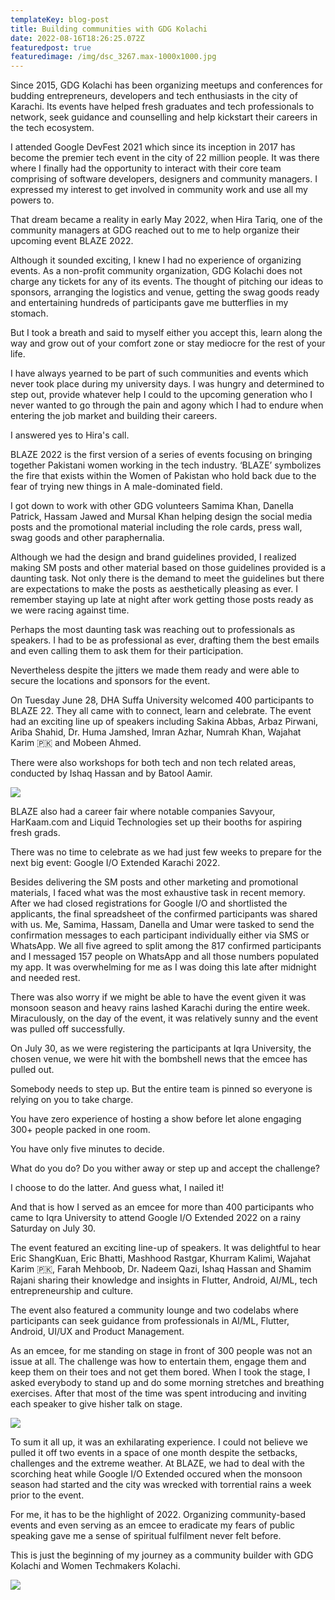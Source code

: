 ```yaml
---
templateKey: blog-post
title: Building communities with GDG Kolachi
date: 2022-08-16T18:26:25.072Z
featuredpost: true
featuredimage: /img/dsc_3267.max-1000x1000.jpg
---
```

Since 2015, [](https://www.linkedin.com/company/gdgkolachi/)GDG Kolachi has been organizing meetups and conferences for budding entrepreneurs, developers and tech enthusiasts in the city of Karachi. Its events have helped fresh graduates and tech professionals to network, seek guidance and counselling and help kickstart their careers in the tech ecosystem.

I attended Google DevFest 2021 which since its inception in 2017 has become the premier tech event in the city of 22 million people. It was there where I finally had the opportunity to interact with their core team comprising of software developers, designers and community managers. I expressed my interest to get involved in community work and use all my powers to.

That dream became a reality in early May 2022, when Hira Tariq, one of the community managers at GDG reached out to me to help organize their upcoming event BLAZE 2022.

Although it sounded exciting, I knew I had no experience of organizing events. As a non-profit community organization, GDG Kolachi does not charge any tickets for any of its events. The thought of pitching our ideas to sponsors, arranging the logistics and venue, getting the swag goods ready and entertaining hundreds of participants gave me butterflies in my stomach.

But I took a breath and said to myself either you accept this, learn along the way and grow out of your comfort zone or stay mediocre for the rest of your life.

I have always yearned to be part of such communities and events which never took place during my university days. I was hungry and determined to step out, provide whatever help I could to the upcoming generation who I never wanted to go through the pain and agony which I had to endure when entering the job market and building their careers. 

I answered yes to Hira's call. 

BLAZE 2022 is the first version of a series of events focusing on bringing together Pakistani women working in the tech industry. ‘BLAZE’ symbolizes the fire that exists within the Women of Pakistan who hold back due to the fear of trying new things in A male-dominated field.

I got down to work with other GDG volunteers Samima Khan, Danella Patrick, Hassam Jawed and Mursal Khan helping design the social media posts and the promotional material including the role cards, press wall, swag goods and other paraphernalia.

Although we had the design and brand guidelines provided, I realized making SM posts and other material based on those guidelines provided is a daunting task. Not only there is the demand to meet the guidelines but there are expectations to make the posts as aesthetically pleasing as ever. I remember staying up late at night after work getting those posts ready as we were racing against time.

Perhaps the most daunting task was reaching out to professionals as speakers. I had to be as professional as ever, drafting them the best emails and even calling them to ask them for their participation.

Nevertheless despite the jitters we made them ready and were able to secure the locations and sponsors for the event.

On Tuesday June 28, DHA Suffa University welcomed 400 participants to BLAZE 22. They all came with to connect, learn and celebrate. The event had an exciting line up of speakers including Sakina Abbas, Arbaz Pirwani, Ariba Shahid, Dr. Huma Jamshed, Imran Azhar, Numrah Khan, Wajahat Karim 🇵🇰 and Mobeen Ahmed.

There were also workshops for both tech and non tech related areas, conducted by Ishaq Hassan and by Batool Aamir.

![](/img/blaze-blog-collage.jpg)

BLAZE also had a career fair where notable companies Savyour, HarKaam.com and Liquid Technologies set up their booths for aspiring fresh grads.

There was no time to celebrate as we had just few weeks to prepare for the next big event: Google I/O Extended Karachi 2022.

Besides delivering the SM posts and other marketing and promotional materials, I faced what was the most exhaustive task in recent memory. After we had closed registrations for Google I/O and shortlisted the applicants, the final spreadsheet of the confirmed participants was shared with us. Me, Samima, Hassam, Danella and Umar were tasked to send the confirmation messages to each participant individually either via SMS or WhatsApp. We all five agreed to split among the 817 confirmed participants and I messaged 157 people on WhatsApp and all those numbers populated my app. It was overwhelming for me as I was doing this late after midnight and needed rest.

There was also worry if we might be able to have the event given it was monsoon season and heavy rains lashed Karachi during the entire week. Miraculously, on the day of the event, it was relatively sunny and the event was pulled off successfully.

On July 30, as we were registering the participants at Iqra University, the chosen venue, we were hit with the bombshell news that the emcee has pulled out.

Somebody needs to step up. But the entire team is pinned so everyone is relying on you to take charge.

You have zero experience of hosting a show before let alone engaging 300+ people packed in one room.

You have only five minutes to decide.

What do you do? Do you wither away or step up and accept the challenge?

I choose to do the latter. And guess what, I nailed it!

And that is how I served as an emcee for more than 400 participants who came to Iqra University to attend Google I/O Extended 2022 on a rainy Saturday on July 30.

The event featured an exciting line-up of speakers. It was delightful to hear Eric ShangKuan, Eric Bhatti, Mashhood Rastgar, Khurram Kalimi, Wajahat Karim 🇵🇰, Farah Mehboob, Dr. Nadeem Qazi, Ishaq Hassan and Shamim Rajani sharing their knowledge and insights in Flutter, Android, AI/ML, tech entrepreneurship and culture.

The event also featured a community lounge and two codelabs where participants can seek guidance from professionals in AI/ML, Flutter, Android, UI/UX and Product Management.

As an emcee, for me standing on stage in front of 300 people was not an issue at all. The challenge was how to entertain them, engage them and keep them on their toes and not get them bored. When I took the stage, I asked everybody to stand up and do some morning stretches and breathing exercises. After that most of the time was spent introducing and inviting each speaker to give hisher talk on stage.

![](/img/io22-blog-collage.jpg)

To sum it all up, it was an exhilarating experience. I could not believe we pulled it off two events in a space of one month despite the setbacks, challenges and the extreme weather. At BLAZE, we had to deal with the scorching heat while Google I/O Extended occured when the monsoon season had started and the city was wrecked with torrential rains a week prior to the event.

For me, it has to be the highlight of 2022. Organizing community-based events and even serving as an emcee to eradicate my fears of public speaking gave me a sense of spiritual fulfilment never felt before.

This is just the beginning of my journey as a community builder with GDG Kolachi and Women Techmakers Kolachi.

![](/img/whatsapp-image-2022-06-29-at-2.08.55-pm.jpeg)
